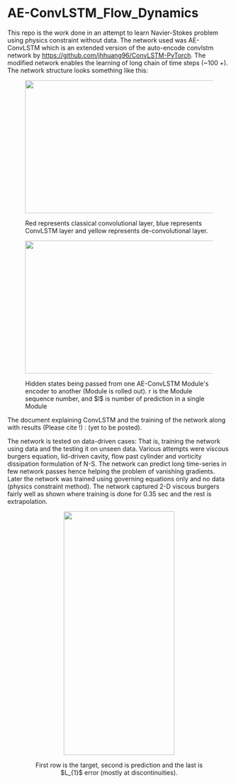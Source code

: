 # AE-ConvLSTM_Flow_Dynamics

This repo is the work done in an attempt to learn Navier-Stokes problem using physics constraint without data. The network used was AE-ConvLSTM which is an extended version of the auto-encode convlstm network by https://github.com/jhhuang96/ConvLSTM-PyTorch. The modified network enables the learning of long chain of time steps (~100 +). The network structure looks something like this:

<figure>
  <p align="center">
  <img width="600" height="300"
  src="https://github.com/kakkapriyesh/AE-ConvLSTM_Flow_Dynamics/blob/main/AE-ConvLSTM.PNG">
  <figcaption>
    Red represents classical convolutional layer, blue represents ConvLSTM layer and yellow represents de-convolutional layer.
    </figcaption>
   </p>
</figure>

<figure>
  <p align="center">
  <img width="600" height="300"
  src="https://github.com/kakkapriyesh/AE-ConvLSTM_Flow_Dynamics/blob/main/AE-ConvLSTM_Rollout.PNG">
  <figcaption>
    Hidden states being passed from one AE-ConvLSTM Module's encoder to another (Module is rolled out). r is the Module sequence number, and $l$ is number of prediction in a single Module
    </figcaption>
   </p>
</figure>



The document explaining ConvLSTM and the training of the network along with results (Please cite !) : (yet to be posted).

The network is tested on data-driven cases: That is, training the network using data and the testing it on unseen data. Various attempts were viscous burgers equation, lid-driven cavity, flow past cylinder and vorticity dissipation formulation of N-S. The network can predict long time-series in few network passes hence helping the problem of vanishing gradients. Later the network was trained using governing equations only and no data (physics constraint method). The network captured 2-D viscous burgers fairly well as shown where training is done for 0.35 sec and the rest is extrapolation. 

<figure>
  <p align="center">
  <img width="250" height="550"
  src="https://github.com/kakkapriyesh/AE-ConvLSTM_Flow_Dynamics/blob/main/Burgers_PC.gif">
  <figcaption>
    <p align="center">
             First row is the target, second is prediction and the last is $L_{1}$ error (mostly at discontinuities).
      </p>
    </figcaption>
   </p>
</figure>

